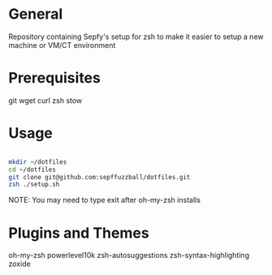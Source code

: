 # General
Repository containing Sepfy's setup for zsh to make it easier to setup a new machine or VM/CT environment

# Prerequisites

git
wget
curl
zsh
stow

# Usage

```zsh

mkdir ~/dotfiles
cd ~/dotfiles
git clone git@github.com:sepffuzzball/dotfiles.git
zsh ./setup.sh

```
NOTE: You may need to type exit after oh-my-zsh installs

# Plugins and Themes

oh-my-zsh
powerlevel10k
zsh-autosuggestions
zsh-syntax-highlighting
zoxide
